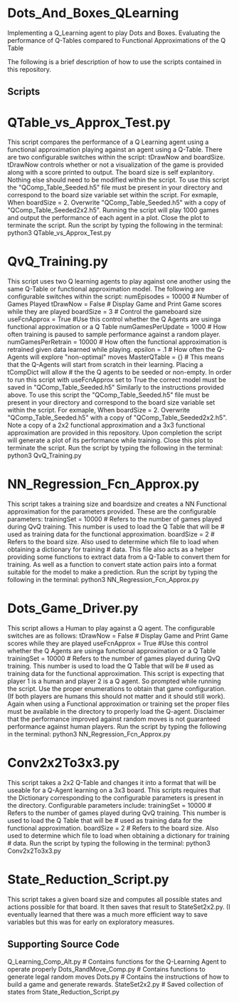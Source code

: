 # Dots_And_Boxes_QLearning
Implementing a Q_Learning agent to play Dots and Boxes. Evaluating the performance of Q-Tables compared to Functional Approximations of the Q Table

The following is a brief description of how to use the scripts contained in this repository.

## Scripts
# QTable_vs_Approx_Test.py
  This script compares the performance of a Q Learning agent using a functional approximation playing against an agent using a Q-Table.
  There are two configurable switches within the script: tDrawNow and boardSize. tDrawNow controls whether or not a visualization of
  the game is provided along with a score printed to output. The board size is self explanitory. Nothing else should need to be
  modified within the script.
  To use this script the "QComp_Table_Seeded.h5" file must be present in your directory and correspond to the board size variable
  set within the script. For exmaple, When boardSize = 2. Overwrite "QComp_Table_Seeded.h5" with a copy of "QComp_Table_Seeded2x2.h5".
  Running the script will play 1000 games and output the performance of each agent in a plot. Close the plot to terminate the script.
  Run the script by typing the following in the terminal:
    python3 QTable_vs_Approx_Test.py
    
# QvQ_Training.py
  This script uses two Q learning agents to play against one another using the same Q-Table or functional approximation model. The
  following are configurable switches within the script:
    numEpisodes = 10000  # Number of Games Played
    tDrawNow = False # Display Game and Print Game scores while they are played
    boardSize = 3 # Control the gameboard size
    useFcnApprox = True #Use this control whether the Q Agents are usinga functional approximation or a Q Table
    numGamesPerUpdate = 1000 # How often training is paused to sample performance against a random player.
    numGamesPerRetrain = 10000 # How often the functional approximation is retrained given data learned while playing.
    epsilon = .1 # How often the Q-Agents will explore "non-optimal" moves
    MasterQTable = {} # This means that the Q-Agents will start from scratch in their learning. Placing a tCompDict will allow
                      # the the Q agents to be seeded or non-empty.
  In order to run this script with useFcnApprox set to True the correct model must be saved in "QComp_Table_Seeded.h5" Similarly to the
  instructions provided above. 
  To use this script the "QComp_Table_Seeded.h5" file must be present in your directory and correspond to the board size variable
  set within the script. For exmaple, When boardSize = 2. Overwrite "QComp_Table_Seeded.h5" with a copy of "QComp_Table_Seeded2x2.h5".
  Note a copy of a 2x2 functional approximation and a 3x3 functional approximation are provided in  this repository. Upon completion 
  the script will generate a plot of its performance while training. Close this plot to terminate the script.
  Run the script by typing the following in the terminal:
    python3 QvQ_Training.py
  
# NN_Regression_Fcn_Approx.py
  This script takes a training size and boardsize and creates a NN Functional approximation for the parameters provided.
  These are the configurable parameters:
    trainingSet = 10000 # Refers to the number of games played during QvQ training. This number is used to load the Q Table that will be
                        # used as training data for the functional approximation.
    boardSize = 2       # Refers to the board size. Also used to determine which file to load when obtaining a dictionary for training
                        # data.
  This file also acts as a helper providing some functions to extract data from a Q-Table to convert them for training. As well as a
  function to convert state action pairs into a format suitable for the model to make a prediction.
  Run the script by typing the following in the terminal:
    python3 NN_Regression_Fcn_Approx.py
    
# Dots_Game_Driver.py
  This script allows a Human to play against a Q agent. The configurable switches are as follows:
    tDrawNow = False # Display Game and Print Game scores while they are played
    useFcnApprox = True #Use this control whether the Q Agents are usinga functional approximation or a Q Table
    trainingSet = 10000 # Refers to the number of games played during QvQ training. This number is used to load the Q Table that will be
                        # used as training data for the functional approximation.
  This script is expecting that player 1 is a human and player 2 is a Q agent. So prompted while running the script. Use the proper
  enumerations to obtain that game configuration. (If both players are humans this should not matter and it should still work). Again
  when using a Functional approximation or training set the proper files must be available in the directory to properly load the
  Q-agent. Disclaimer that the performance improved against random moves is not guaranteed performance against human players.
  Run the script by typing the following in the terminal:
    python3 NN_Regression_Fcn_Approx.py
    
# Conv2x2To3x3.py
  This script takes a 2x2 Q-Table and changes it into a format that will be useable for a Q-Agent learning on a 3x3 board. 
  This scripts requires that the Dictionary corresponding to the configurable parameters is present in the directory.
  Configurable parameters include:
    trainingSet = 10000 # Refers to the number of games played during QvQ training. This number is used to load the Q Table that will be
                        # used as training data for the functional approximation.
    boardSize = 2       # Refers to the board size. Also used to determine which file to load when obtaining a dictionary for training
                        # data.
  Run the script by typing the following in the terminal:
    python3 Conv2x2To3x3.py
    
# State_Reduction_Script.py
  This script takes a given board size and computes all possible states and actions possible for that board. It then saves that result
  to StateSet2x2.py. (I eventually learned that there was a much more efficient way to save variables but this was for early on
  exploratory measures.

## Supporting Source Code
Q_Learning_Comp_Alt.py # Contains functions for the Q-Learning Agent to operate properly
Dots_RandMove_Comp.py # Contains functions to generate legal random moves
Dots.py # Contains the instructions of how to build a game and generate rewards.
StateSet2x2.py # Saved collection of states from State_Reduction_Script.py


